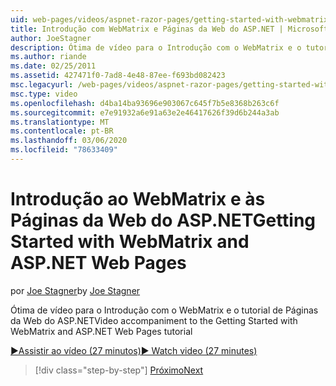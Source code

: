 ```yaml
---
uid: web-pages/videos/aspnet-razor-pages/getting-started-with-webmatrix-and-aspnet-web-pages
title: Introdução com WebMatrix e Páginas da Web do ASP.NET | Microsoft Docs
author: JoeStagner
description: Ótima de vídeo para o Introdução com o WebMatrix e o tutorial de Páginas da Web do ASP.NET
ms.author: riande
ms.date: 02/25/2011
ms.assetid: 427471f0-7ad8-4e48-87ee-f693bd082423
msc.legacyurl: /web-pages/videos/aspnet-razor-pages/getting-started-with-webmatrix-and-aspnet-web-pages
msc.type: video
ms.openlocfilehash: d4ba14ba93696e903067c645f7b5e8368b263c6f
ms.sourcegitcommit: e7e91932a6e91a63e2e46417626f39d6b244a3ab
ms.translationtype: MT
ms.contentlocale: pt-BR
ms.lasthandoff: 03/06/2020
ms.locfileid: "78633409"
---
```

# <a name="getting-started-with-webmatrix-and-aspnet-web-pages"></a><span data-ttu-id="c82f9-103">Introdução ao WebMatrix e às Páginas da Web do ASP.NET</span><span class="sxs-lookup"><span data-stu-id="c82f9-103">Getting Started with WebMatrix and ASP.NET Web Pages</span></span>

<span data-ttu-id="c82f9-104">por [Joe Stagner](https://github.com/JoeStagner)</span><span class="sxs-lookup"><span data-stu-id="c82f9-104">by [Joe Stagner](https://github.com/JoeStagner)</span></span>

<span data-ttu-id="c82f9-105">Ótima de vídeo para o Introdução com o WebMatrix e o tutorial de Páginas da Web do ASP.NET</span><span class="sxs-lookup"><span data-stu-id="c82f9-105">Video accompaniment to the Getting Started with WebMatrix and ASP.NET Web Pages tutorial</span></span>

[<span data-ttu-id="c82f9-106">&#9654;Assistir ao vídeo (27 minutos)</span><span class="sxs-lookup"><span data-stu-id="c82f9-106">&#9654; Watch video (27 minutes)</span></span>](https://channel9.msdn.com/Blogs/ASP-NET-Site-Videos/getting-started-with-webmatrix-and-aspnet-web-pages)

> [!div class="step-by-step"]
> [<span data-ttu-id="c82f9-107">Próximo</span><span class="sxs-lookup"><span data-stu-id="c82f9-107">Next</span></span>](introduction-to-aspnet-web-programming-using-the-razor-syntax.md)

